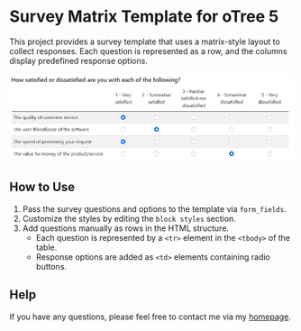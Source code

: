 # Survey Matrix Template for oTree 5

This project provides a survey template that uses a matrix-style layout to 
collect responses. 
Each question is represented as a row, and the columns display predefined response options.

![Alt-Text](_static/global/screenshot.jpg)


## How to Use
1. Pass the survey questions and options to the template via `form_fields`.
2. Customize the styles by editing the `block styles` section.
3. Add questions manually as rows in the HTML structure.
   - Each question is represented by a `<tr>` element in the `<tbody>` of the table.
   - Response options are added as `<td>` elements containing radio buttons.


## Help
If you have any questions, please feel free to contact me via my [homepage](https://www.studies-services.de/en).
